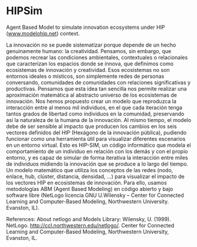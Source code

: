 # HIPSim
Agent Based Model to simulate innovation ecosystems under HIP (www.modelohip.net) context.

La innovación no se puede sistematizar porque depende de un hecho genuinamente humano: la creatividad. Pensamos, sin embargo, que podemos recrear las condiciones ambientales, contextuales o relacionales que caracterizan los espacios donde se innova, que definimos como ecosistemas de innovación y creatividad. Esos ecosistemas no son entornos ideales o místicos, son simplemente redes de personas conversando, comunidades de comunidades con relaciones significativas y productivas. 
Pensamos que esta idea tan sencilla nos permite realizar una aproximación matemática al abstracto universo de los ecosistemas de innovación. Nos hemos propuesto crear un modelo que reproduzca la interacción entre al menos mil individuos, en el que cada iteración tenga tantos grados de libertad como individuos en la comunidad, preservando así la naturaleza de la humana de la innovación. Al mismo tiempo, el modelo debe de ser sensible al impacto que producen los cambios en los seis vectores definidos del HIP (Hexágono de la innovación pública), pudiendo funcionar como una herramienta útil para visualizar diferentes escenarios en un entorno virtual.
Esto es HIP-SIM, un código informático que modela el comportamiento de un individuo en relación con los demás y con el propio entorno, y es capaz de simular de forma iterativa la interacción entre miles de individuos midiendo la innovación que se produce a lo largo del tiempo. Un modelo matemático que utiliza los conceptos de las redes (nodo, enlace, hub, clúster, distancia, densidad, …) para visualizar el impacto de los vectores HIP en ecosistemas de innovación. Para ello, usamos metodologías ABM (Agent Based Modeling) en código abierto y bajo software libre (NetLogo licencia GNU U.Wilensky – Center for Connected Learning and Computer-Based Modeling, Northwestern University. Evanston, IL). 

References:
About netlogo and Models Library:
Wilensky, U. (1999). NetLogo. http://ccl.northwestern.edu/netlogo/. Center for Connected Learning and Computer-Based Modeling, Northwestern University, Evanston, IL.
